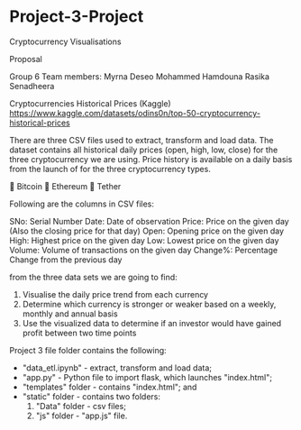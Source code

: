 # Project-3-Project
Cryptocurrency Visualisations 


Proposal 

Group 6
Team members:
Myrna Deseo
Mohammed Hamdouna
Rasika Senadheera

Cryptocurrencies Historical Prices
(Kaggle)
https://www.kaggle.com/datasets/odins0n/top-50-cryptocurrency-historical-prices

There are three CSV files used to extract, transform and load data.
The dataset contains all historical daily prices (open, high, low, close) for the three cryptocurrency we are using.   Price history is available on a daily basis from the launch of for the three cryptocurrency types.

	Bitcoin
	Ethereum
	Tether

Following are the columns in CSV files:

SNo: 		Serial Number 
Date: 		Date of observation
Price: 		Price on the given day (Also the closing price for that day)
Open: 		Opening price on the given day
High: 		Highest price on the given day
Low: 		Lowest price on the given day
Volume: 	Volume of transactions on the given day
Change%: 	Percentage Change from the previous day

from the three data sets we are going to find:
1.	Visualise the daily price trend from each currency
2.	Determine which currency is stronger or weaker based on a weekly, monthly and annual basis
3.	Use the visualized data to determine if an investor would have gained profit between two time points

Project 3 file folder contains the following:

   - "data_etl.ipynb" - extract, transform and load data;
   - "app.py" - Python file to import flask, which launches "index.html";
   - "templates" folder - contains "index.html";  and 
   - "static" folder - contains two folders:
      1. "Data" folder - csv files;
      2.  "js" folder - "app.js" file.

